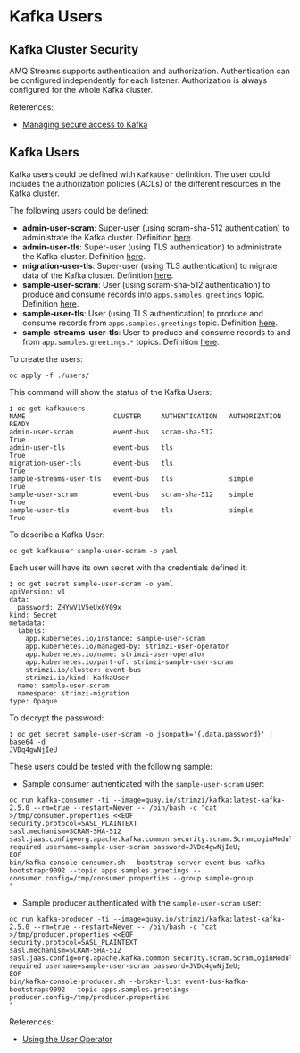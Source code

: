 # Kafka Users
## Kafka Cluster Security

AMQ Streams supports authentication and authorization. Authentication can be configured independently
for each listener. Authorization is always configured for the whole Kafka cluster.

References:

* [Managing secure access to Kafka](https://strimzi.io/docs/operators/latest/using.html#assembly-securing-access-str)

## Kafka Users

Kafka users could be defined with ```KafkaUser``` definition. The user could includes
the authorization policies (ACLs) of the different resources in the Kafka cluster.

The following users could be defined:

* **admin-user-scram**: Super-user (using scram-sha-512 authentication) to administrate the Kafka
cluster. Definition [here](./users/admin-user-scram.yml).
* **admin-user-tls**: Super-user (using TLS authentication) to administrate the Kafka
cluster. Definition [here](./users/admin-user-tls.yml).
* **migration-user-tls**: Super-user (using TLS authentication) to migrate data of the Kafka
cluster. Definition [here](./users/migration-user-tls.yml).
* **sample-user-scram**: User (using scram-sha-512 authentication) to produce and consume records
into ```apps.samples.greetings``` topic. Definition [here](./users/sample-user-scram.yml).
* **sample-user-tls**: User (using TLS authentication) to produce and consume records
from ```apps.samples.greetings``` topic. Definition [here](./users/sample-user-tls.yml).
* **sample-streams-user-tls**: User to produce and consume records to and from ```app.samples.greetings.*``` topics.
Definition [here](./users/sample-streams-user-tls.yml).

To create the users:

```shell
oc apply -f ./users/
```

This command will show the status of the Kafka Users:

```shell
❯ oc get kafkausers
NAME                      CLUSTER     AUTHENTICATION   AUTHORIZATION   READY
admin-user-scram          event-bus   scram-sha-512                    True
admin-user-tls            event-bus   tls                              True
migration-user-tls        event-bus   tls                              True
sample-streams-user-tls   event-bus   tls              simple          True
sample-user-scram         event-bus   scram-sha-512    simple          True
sample-user-tls           event-bus   tls              simple          True
```

To describe a Kafka User:

```shell
oc get kafkauser sample-user-scram -o yaml
```

Each user will have its own secret with the credentials defined it:

```shell
❯ oc get secret sample-user-scram -o yaml
apiVersion: v1
data:
  password: ZHYwV1V5eUx6Y09x
kind: Secret
metadata:
  labels:
    app.kubernetes.io/instance: sample-user-scram
    app.kubernetes.io/managed-by: strimzi-user-operator
    app.kubernetes.io/name: strimzi-user-operator
    app.kubernetes.io/part-of: strimzi-sample-user-scram
    strimzi.io/cluster: event-bus
    strimzi.io/kind: KafkaUser
  name: sample-user-scram
  namespace: strimzi-migration
type: Opaque
```

To decrypt the password:

```shell
❯ oc get secret sample-user-scram -o jsonpath='{.data.password}' | base64 -d
JVDq4gwNjIeU
```

These users could be tested with the following sample:

* Sample consumer authenticated with the ```sample-user-scram``` user:

```shell
oc run kafka-consumer -ti --image=quay.io/strimzi/kafka:latest-kafka-2.5.0 --rm=true --restart=Never -- /bin/bash -c "cat >/tmp/consumer.properties <<EOF 
security.protocol=SASL_PLAINTEXT
sasl.mechanism=SCRAM-SHA-512
sasl.jaas.config=org.apache.kafka.common.security.scram.ScramLoginModule required username=sample-user-scram password=JVDq4gwNjIeU;
EOF
bin/kafka-console-consumer.sh --bootstrap-server event-bus-kafka-bootstrap:9092 --topic apps.samples.greetings --consumer.config=/tmp/consumer.properties --group sample-group
"
```

* Sample producer authenticated with the ```sample-user-scram``` user:

```shell
oc run kafka-producer -ti --image=quay.io/strimzi/kafka:latest-kafka-2.5.0 --rm=true --restart=Never -- /bin/bash -c "cat >/tmp/producer.properties <<EOF 
security.protocol=SASL_PLAINTEXT
sasl.mechanism=SCRAM-SHA-512
sasl.jaas.config=org.apache.kafka.common.security.scram.ScramLoginModule required username=sample-user-scram password=JVDq4gwNjIeU;
EOF
bin/kafka-console-producer.sh --broker-list event-bus-kafka-bootstrap:9092 --topic apps.samples.greetings --producer.config=/tmp/producer.properties
"
```

References:

* [Using the User Operator](https://strimzi.io/docs/operators/latest/using.html#assembly-using-the-user-operator-str)
